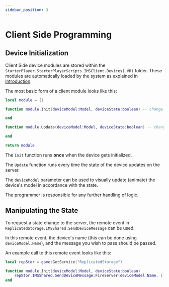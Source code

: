```yaml
---
sidebar_position: 3
---
```


# Client Side Programming

## Device Initialization

Client Side device modules are stored within the `StarterPlayer.StarterPlayerScripts.IMSClient.Devices(.VR)` folder. These modules are automatically loaded by the system as explained in [Introduction](./intro.md#client-side).

The most basic form of a client module looks like this:
```lua title="StarterPlayer.StarterPlayerScripts.IMSClient.Devices.Test"
local module = {}

function module.Init(deviceModel:Model, deviceState:boolean) -- change this type to match your device

end

function module.Update(deviceModel:Model, deviceState:boolean) -- change this type to match your device

end

return module
```

The `Init` function runs **once** when the device gets initialized.

The `Update` function runs every time the state of the device updates on the server.

The `deviceModel` parameter can be used to visually update (animate) the device's model in accordance with the state.

The programmer is responsible for any further handling of logic.

## Manipulating the State

To request a state change to the server, the remote event in `ReplicatedStorage.IMSShared.SendDeviceMessage` can be used.

In this remote event, the device's name (this can be done using `deviceModel.Name`), and the message you wish to pass should be passed.

An example call to this remote event looks like this:
```lua
local repStor = game:GetService("ReplicatedStorage")

function module.Init(deviceModel:Model, deviceState:boolean)
    repStor.IMSShared.SendDeviceMessage:FireServer(deviceModel.Name, {["messageKey"]:"messageValue"})
end
```